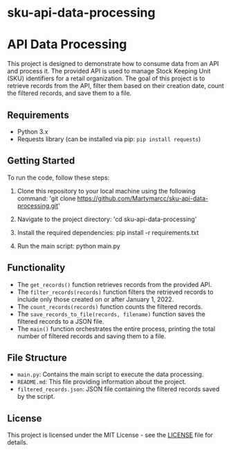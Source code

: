 # sku-api-data-processing

# API Data Processing 

This project is designed to demonstrate how to consume data from an API and process it. The provided API is used to manage Stock Keeping Unit (SKU) identifiers for a retail organization. The goal of this project is to retrieve records from the API, filter them based on their creation date, count the filtered records, and save them to a file.

## Requirements

- Python 3.x
- Requests library (can be installed via pip: `pip install requests`)

## Getting Started

To run the code, follow these steps:

1. Clone this repository to your local machine using the following command:
   'git clone https://github.com/Martymarcc/sku-api-data-processing.git'

2. Navigate to the project directory:
   'cd sku-api-data-processing'

3. Install the required dependencies:
   pip install -r requirements.txt

4. Run the main script:
   python main.py


## Functionality

- The `get_records()` function retrieves records from the provided API.
- The `filter_records(records)` function filters the retrieved records to include only those created on or after January 1, 2022.
- The `count_records(records)` function counts the filtered records.
- The `save_records_to_file(records, filename)` function saves the filtered records to a JSON file.
- The `main()` function orchestrates the entire process, printing the total number of filtered records and saving them to a file.

## File Structure

- `main.py`: Contains the main script to execute the data processing.
- `README.md`: This file providing information about the project.
- `filtered_records.json`: JSON file containing the filtered records saved by the script.

## License

This project is licensed under the MIT License - see the [LICENSE](LICENSE) file for details.


